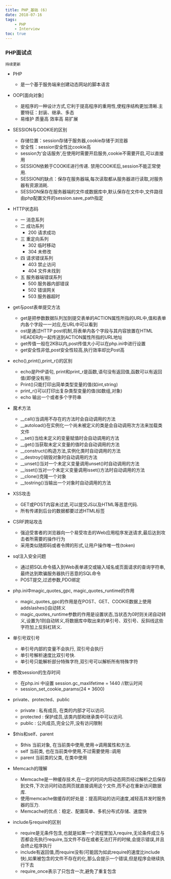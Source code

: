```yaml
---
title: PHP_基础 (6)
date: 2018-07-16
tags: 
    - PHP 
    - Interview
toc: true
---
```


### PHP面试点
    持续更新

<!-- more -->

- PHP
    * 是一个基于服务端来创建动态网站的脚本语言

- OOP[面向对象]
    * 是程序的一种设计方式,它利于提高程序的重用性,使程序结构更加清晰.主要特征：封装、继承、多态
    * 易维护 质量高 效率高 易扩展

- SESSION与COOKIE的区别
    * 存储位置：session存储于服务器,cookie存储于浏览器
    * 安全性：session安全性比cookie高
    * session为‘会话服务’,在使用时需要开启服务,cookie不需要开启,可以直接用
    * SESSION依赖于COOKIE进行传递. 禁用COOKIE后,session不能正常使用.
    * SESSION的缺点：保存在服务器端,每次读取都从服务器进行读取,对服务器有资源消耗.
    * SESSION保存在服务器端的文件或数据库中,默认保存在文件中,文件路径由php配置文件的session.save_path指定

- HTTP状态码
    * 一 消息系列
    * 二 成功系列
        * 200 请求成功
    * 三 重定向系列
        * 302 临时移动
        * 304 未修改 
    * 四 请求错误系列
        * 403 禁止访问
        * 404 文件未找到
    * 五 服务器端错误系列
        * 500 服务器内部错误
        * 502 错误网关
        * 503 服务器超时

- get与post表单提交方法
    * get是把参数数据队列加到提交表单的ACTION属性所指的URL中,值和表单内各个字段一一对应,在URL中可以看到
    * ost是通过HTTP post机制,将表单内各个字段与其内容放置在HTML HEADER内一起传送到ACTION属性所指的URL地址
    * get传值一般在2KB以内,post传值大小可以在php.ini中进行设置
    * get安全性非低,post安全性较高,执行效率却比Post高

- echo(),print(),print_r()的区别
    * echo是PHP语句, print和print_r是函数,语句没有返回值,函数可以有返回值(即便没有用) 
    * Print()只能打印出简单类型变量的值(如int,string) 
    * print_r()可以打印出复杂类型变量的值(如数组,对象) 
    * echo 输出一个或者多个字符串

- 魔术方法
    * __call()当调用不存在的方法时会自动调用的方法 
	* __autoload()在实例化一个尚未被定义的类是会自动调用次方法来加载类文件 
	* __set()当给未定义的变量赋值时会自动调用的方法 
	* __get()当获取未定义变量的值时会自动调用的方法 
	* __construct()构造方法,实例化类时自动调用的方法 
	* __destroy()销毁对象时自动调用的方法 
	* __unset()当对一个未定义变量调用unset()时自动调用的方法 
	* __isset()当对一个未定义变量调用isset()方法时自动调用的方法 
	* __clone()克隆一个对象 
	* __tostring()当输出一个对象时自动调用的方法

- XSS攻击
    * GET或POST内容未过滤,可以提交JS以及HTML等恶意代码.
    * 所有传递到后台的数据都要过滤HTML标签

- CSRF跨站攻击
    * 强迫受害者的浏览器向一个易受攻击的Web应用程序发送请求,最后达到攻击者所需要的操作行为
    * 采用类似随即码或者令牌的形式,让用户操作唯一性(token)

- sql注入安全问题
    * 通过把SQL命令插入到Web表单递交或输入域名或页面请求的查询字符串,最终达到欺骗服务器执行恶意的SQL命令
    * POST提交,过滤参数,PDO绑定

- php.ini中magic_quotes_gpc, magic_quotes_runtime的作用
    * magic_quotes_gpc的作用是在POST、GET、COOKIE数据上使用addslashes()自动转义
    * magic_quotes_runtime参数的作用是设置状态,当状态为0时则关闭自动转义,设置为1则自动转义,将数据库中取出来的单引号、双引号、反斜线这些字符加上反斜杠转义.

- 单引号双引号
    * 单引号内部的变量不会执行, 双引号会执行
    * 单引号解析速度比双引号快.
    * 单引号只能解析部分特殊字符,双引号可以解析所有特殊字符

- 修改session的生存时间
    * 在php.ini 中设置 session.gc_maxlifetime = 1440 //默认时间
    * session_set_cookie_params(24 * 3600)

- private、protected、public
    * private : 私有成员, 在类的内部才可以访问.
    * protected : 保护成员,该类内部和继承类中可以访问.
    * public : 公共成员,完全公开,没有访问限制

- $this和self、parent
    * $this 当前对象, 在当前类中使用,使用->调用属性和方法.
    * self 当前类, 也在当前类中使用,不过需要使用::调用
    * parent 当前类的父类, 在类中使用

- Memcach的理解
    * Memcache是一种缓存技术,在一定的时间内将动态网页经过解析之后保存到文件,下次访问时动态网页就直接调用这个文件,而不必在重新访问数据库.
    * 使用memcache做缓存的好处是：提高网站的访问速度,减轻高并发时服务器的压力. 
    * Memcache的优点：稳定、配置简单、多机分布式存储、速度快

- include与require的区别
    * require是无条件包含,也就是如果一个流程里加入require,无论条件成立与否都会先执行require,当文件不存在或者无法打开的时候,会提示错误,并且会终止程序执行
    * include有返回值,而require没有(可能因为如此require的速度比include快),如果被包含的文件不存在的化,那么会提示一个错误,但是程序会继续执行下去
    * require_once表示了只包含一次,避免了重复包含
